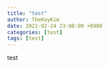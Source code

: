 ```yaml
---
title: "test"
author: TheKeyKim
date: 2021-02-24 23:00:00 +0900
categories: [test]
tags: [test]
---
```


test